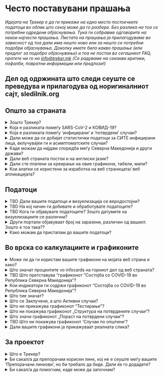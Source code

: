 <h1>Често поставувани прашања</h1>

_Идејата на Трекер е да ги прикаже на едно место постоечките податоци во облик што секој може да го разбере. Без разлика на тоа се потребни одредени објаснувања. Тука ги собравме одговорите на некои најчести прашања. Листата на прашања ја прилагодуваме во зависност од тоа дали има нешто ново или за нешто се потребни подобри објаснувања. Доколку имате било какво прашање (или предлог за подобро објаснување) и тоа не постои во сегашниот FAQ, nратете ни го на info@treker.mk (Се радуваме на секакви критики, пофалби, повратни информации или предлози!)_

## Дел од одржината што следи сеуште се преведува и прилагодува од норигиналниот сајт, sledilnik.org 

## Општо за страната

<details>
  <summary id=why-sledilnik>Зошто Трекер?</summary>

Нашата цел е да помогнеме да го разбереме подобро ширењето на вирусот и да ја подигнеме свеста, одговорноста и ефикасноста на мерките за спречување на вирусот. Повеќе за иницијативата може да најдете во [За проектот](/mk/about) .

</details>

<details>
  <summary id=virus-vs-disease>Koja e разликата помеѓу SARS-CoV-2 и КОВИД-19?</summary>

**SARS-CoV-2** е кратенка од ‘Severe (англ. тежок) Acute (англ. акутен) Respiratory (англ. респираторен/дишен) Syndrome (англ. синдром) - CoronaVirus (англ. коронавирус) 2’ –  и е интернационално прифатен назив за вирусот кој ја предизвикува болеста **COVID-19**. COVID-19 е исто така кратенка, образувана од зборовите COrona (англ. корона), VIrus (англ. вирус), Disease (англ. болест) и годината кога за прв пат се појавила - 2019.


</details>

<details>
  <summary id=confirmed-cases>Која е разликата помеѓу ‘инфицирани’ и ‘потврдени’ случаи?
</summary>
Терминологијата која се користи на Treker е објаснета во делот [Што значи](#chart-terminology). Според дефиницијата на Светската Здравствена Организација, за *потврден случај* на COVID-19 се смета секоја индивидуа кај која нуклеинската киселина на SARS-CoV-2 е детектирана лабораториски во клинички примерок, без оглед на клиничките знаци и симптоми. Некои индивидуи можат да бидат инфицирани со SARS-CoV-2 а да болеста не биде детектирана лабораториски; тие индивидуи не се сметаат за потврдени случаи и не се опфатени во овие графички анализи. Сите термини кои ги користи Трекер се објаснети во овие ЧПП. 

</details>

<details>
  <summary id=all-infected>Дали може да се добијат статистички податоци за СИТЕ инфицирани лица, вклучувајќи ги и асимптоматските случаи? </summary>

Засега, овие податоци се недостапни и не се знае колкав е точниот број инфицирани. Причините за тоа лежат во следењето контакти, протоколите за тестирање, клиничката презентација на болеста и информираноста на граѓаните. Првично, тестовите беа правени по дефинирана индикација која опфаќаше само пациенти со знаци и симптоми на акутна респираторна инфекција кои имаа потреба од клиничко лекување и медицински кадар. Во скорешен период, препораките за тестирање на COVID-19 беа проширени и ги вклучуваат сите оние кои покажуваат знаци на болеста, вклучувајќи ги оние без или со благи симптоми. Експертското мислење е дека голем број индивидуи никогаш не биваат детектирани поради немањето симптоми или имање благи симптоми поради кои не се јавуваат на лекар и не биваат тестирани. Тие не се вклучени во статистичките податоци на Treker и засега е непознато колкав дел од популацијата отпаѓа на овие индивидуи.


</details>

<details>
  <summary id=other-countries>Каде можам да најдам споредба меѓу Северна Македонија и други држави?</summary>

Можете да го најдете [графиконот за споредба](/mk/stats#countries-chart) во долниот дел на контролната табла. Тој ја преставува споредбата помеѓу Северна Македонија и други држави, т.е *бројот на смртни случаи* како последица на COVID-19, *на милион жители*. Групите од држави кои се споредени со Северна Македонија се: 
-   Критични земји (ЕУ)
-   Критични земји на глобално ниво
-   Државите од соседниот регион
-   Нордиските држави
-   Земјите од поранешна Југославија
-   Источно – Азиските земји и Океанија

Графиконот е хронолошки подреден, од 1 Јануари, од првиот смртен случај и од бројот на смртни случаи на милион жители, редоследно. Можете да го смените начинот на хронолошко претставување на споредбите меѓу групи од различни држави, со кликање на соодветното јазиче. 

Сепак, споредувањето на смртност од земја до земја треба да се прави многу внимателно, бидејќи различни земји имаат различни пристапи во протоколите за тестирање, процентот на детекција на случаи и во протоколите за дефинирање на смртен случај од COVID-19. 


</details>

<details>
  <summary id=english-translation>Дали веб страната постои и на англиски јазик?</summary>

Моментално, само [За проектот](/mk/about) и овие ЧПП страници се преведени. Другите се во план. Во секој случај и програмскиот код и текстот се од отворен пристап (англ. open source) и ако ве интересира да помогнете во преводот тоа може да го направите. Сите [податоци](https://github.com/treker-mk) зе означени со ознаки (tag) на аглиски јазик, така да меѓународната употребата на сајтот е исто можна. 
 

</details>

<details>
  <summary id=are-you-paid>Дали сте платени за креирање на овие графикони, табели, мапи?</summary>

Не. Treker претставува непрофитна иницијатива, создадена да ги поддржи тековните случувања и клучните податоци за ширењето на коронавирусот во Северна Македонија. Нашата база на податоци е јавно достапна, бесплатна и некомерцијална, и како таква ќе остане. проверете [Како можам да пристапам и да ја користам вашата база на податоци?](#data-usage)

</details>

<details>
  <summary id=tech-used>Кои алатки се користени за изработка на веб страницата/ веб апликацијата?</summary>

Веб странаta е изработена во JavaScrıpt со користење на Vue.js, визуелизацијата и графиконите се создадени во F# со користење на Highcharts libraries, a проектот е отворен и достапен на  [GitHub – Treker](https://github.com/treker-mk).

</details>

## Податоци

<details>
  <summary id=data-reliability>TBD Дали вашите податоци и визуелизација се веродостојни?</summary>

TBD Data is collected from verified public sources, which are listed in the [Resources tab](/mk/sources). 

Treker засега собира официјални податоци за COVID-19 директно од Министерството за Здравство, Институтот за Јавно Здравје и останатите државни здравствени институции во Северна Македонија. Тимот на Treker не ја гарантира веродостојноста на оригиналните податоци и ги објавува само оние податоци добиени од официјални извори или медиуми. Секако, податоците подлежат на повторна проверка за точност и дали се усогласуваат со дадениот извор. 
</details>

<details>
  <summary id=data-collection>TBD На кој начин ги добивате и обработувате податоците?</summary>

[Базата на податоци](https://docs.google.com/spreadsheets/d/) TBD iе изградена врз основа на податоците од Институтот за Јавно Здравје (по категории). Податоците по региони и возраст се обработувааат со одложување и се поставуваат на страната само кога резултатите од тековните епидемиолошки истражувања се веќе ажурирани. Застапеноста по општини може да се следи на [TBD Kraji (места) табелата](https://docs.google.com/spreadsheets/d/)TBD.

Обработка на податоците добиени од болниците – [TBD Табела Pacienti (Patients)](https://docs.google.com/spreadsheets/d/):

- Би сакале да добиваме дневни извештаи, а ги следиме објавите на сите COVID-19 центри.

- Го следиме бројот на хоспитализации: сите хоспитализирани, бројот на тие кои се на интензивна нега и бројот на пациенти кои се на респиратори. 

- Ги документираме индивидуалните промени во фазите на болеста (тогаш кога е можно да се детектираат)

- Кога информацијата за промената е некомплетна, вредностите се одредуваат со формула.

- Се трудиме сите извори и заклучоци да се документирани и да може да се проверат.  

- Податоците се споредени со оние податоци кои се добиени од пациентите  хоспитализирани на Интензивна нега и се објавени од страна на институциите на Владата на Република Северна Македонија. 
  
  </details>

<details>
  <summary id=data-publish-time>TBD Кога ги објавувате податоците? Зошто датумите на визуелизациите се различни?
</summary>

Повеќето податоци добиени претходниот ден ги обработуваме до 23ч. и 59мин. (тестови, потврдени случаи...). **Нашите податоци најчесто се ажурираат помеѓу ХХХч и ХХХч**
WКога ги објавуваме дневните податоци, тие се достапни на нашите канали за дистрибуција (CSV, REST, веб страниците), а исто така известуваме и на социјалните мрежи ([Facebook](https://www.facebook.com/Covid19TrekerMK) и [Twitter](https://twitter.com/Covid19TrekerMK)).

</details>

<details>
  <summary id=data-differences>Други портали објавуваат број на заразени, различен од вашиот. Зошто е тоа така??</summary>

Treker објавува само потврдени и официјални податоци од Институтот за Јавно Здравје и сите COVID-19 центри ширум Северна Македонија. На тој начин нашите податоци доаѓаат од сигурни извори, а располагаме и со проверени податоци од самиот почеток на епидемијата. Разликите најчесто се појавуаат затоа што различни портали објавуваат податоци во различен период од денот или користат поинаква методологија. Погледни  [Дали вашите податоци и мапи се веродостојни? ](#data-reliability) 

</details>

<!--COMENT TEMPORARRTILY

<details>
  <summary id=data-hospital-in> TBD 6.	Како добивате податоци за хоспитализација на пациентите (болни од КОВИД-19)?</summary>

Болниците не секогаш известуваат за точниот број на прием и отпуст за да можеме да добиеме прецизни податоци. Бројот на новохоспитализирани вообичаено се пресметува од бројот на веќе хоспитализираните и од разликата споредена со претходниот ден, на која и го додаваме бројот на отпуштени и бројот на починати од дадениот ден. Ажурираме податоци за прием и отпуст на пациенти на интензивна нега и за приклучување и исклучување на/од механичка  вентилација, кои се пресметуваат на сличен начин.

</details>

<details>
  <summary id=data-hospital-out>How do you obtain data on hospital discharges?</summary>

The information on the discharged from hospitals is calculated from data daily obtained directly from hospitals, i.e. from a verified source. We mostly get the daily number of discharges for all hospitals, from which we can deduce the number of newly admitted. See also [How do you obtain data on hospital admissions?](#data-hospital-in)

</details>

<details>
  <summary id=data-recovered>Зошто бројот на *излекувани* се заменува со број на *оздравени*?</summary>

Во врска со бројот на излекувани, податоците кои беа презентирани на Treker се засновуваа само на официјални извори (Владини институции на Република Македонија, медиуми). Република Северна Македонија е една од ретките земји во светски рамки каде се тестираат и пациентите со благо изразени симптоми, 14 дена по првиот позитивен тест и се третирани исто како отпуштените пациенти од болница.  


</details>

<details>
  <summary id=data-active-cases>Do you keep an Active Case counter and do you know how many people are currently infected?</summary>

Yes, these indicators have been graphically displayed as **Confirmed Cases (active)** and **Recovered (total)** from the end of April.
 

These visualizations are not data from public sources; both indicators show the calculated value on the basis of official data, so they are indicated by a dashed line for easier distinguishing. 

*Note: In some cases when the government is not reporting such cases within smaller clusters, like municipalities,  ee now consider a patient has recovered in 14 days after their infection was confirmed as per ECDC formulas of calculating recovered cases. 

Value formula:
- Recovered (total) = Confirmed cases (total) 14 days ago – Died (total) by the day of calculation

- Confirmed cases (active) = Confirmed cases (total) - Recovered (total) - Died (total)

</details>

<details>
  <summary id=data-contribute>How can users get actively involved in data gathering? How can I participate?</summary>

You can voluntarily help by collecting and verifying data from the media (as well as from the field), with statistical and other analyzes, etc. Contact us at info@treker.mk if you’d like to participate.

Treker does not collect users’ personal information nor information that individuals would like to share about their condition or hospital status.

</details>

------------ END COMMENT-->


<details>
  <summary id=data-usage>Како можам да пристапам до вашите податоци?</summary>

Нашата база на податоци е јавна и достапна во  [**CSV**, **REST**, и **Google Sheet**](/mk/datasources). Слободно известете нé за намената на податоците кои би ги користеле и додајте го Трекер како извор на податоците. 


Со оглед на тоа што податоците се веќе обележани со англиски, знаци (ознаки) (види [Дали вашата страна е достапна на англиски јазик?](#english-translation)), tнивната интернационална употреба е исто така можна.

</details>

## Во врска со калкулациите и графиконите


<details>
  <summary id=chart-usage>Може ли да ги користам вашите графикони на мојата веб страна и како?</summary>

Секако!Можете да ги вметнете било кој графикон или приказ на вашата страна- наведувајќи го изворот. [Кликнете овде ](/mk/embed) и изберете го графиконот што  би сакале да го додадете. Ве молиме извесетете нé за тоа (info@treker.mk) и ние со задоволство би го додале вашиот сајт во нашата колекција на [препорачани линкови](/mk/links). 

</details>

<details>
  <summary id=chart-infocard-percent>Што значат процентите vo infocards на горниот дел од веб страната?</summary>

Ова е процент на пораст на новопотврдени случаи на одреден датум во споредба со претходниот ден. Ако, на пример претходниот ден на интезивна нега биле 16 пациенти и денес се, на пример 4 повеќе, тоа изнесува 25% повеќе од вчерашната ситуација. 

</details>

<details>
  <summary id=metrics-comparison-chart>TBD Што претставува  “графиконот “Состојба со COVID-19 во Република Северна Македонија”?
</summary>

[Графиконот](/mk/stats#metrics-comparison-chart) ја прикажува дневната и целосна динамика на ширењето на вирусот од првиот ден до денес. Индикаторите (види [Кои индикатори ги содржи графиконот “Состојба со COVID-19 во Република Северна Македонија”?](#chart-metrics-included)) ни помагаат да разбереме дали ширењето на вирусот е под контрола. Може да ги следиме дневните стапки на раст на новозаразени и да провериме дали некоја од мерките функционира;  информациите за бројот на хоспитализирани и односот на истите со тие на интензивна нега ни кажува колку од пациентите се сериозно болни, во исто време овие податоци покажуваат колку е оптоварен нашиот здравствен систем. 

Знаменцата и вертикалните линии ни ги прикажуваат периодите (фазите) и случките на временската оска. Тие помагаат да разбереме подобро дали и како некои од тие случки влијаеле на развојот на епидемијата (динамиката да претставените податоци). 

</details>

<details>
  <summary id=chart-metrics-included>Кои индикатори ги содржи графиконот “Состојба со COVID-19 во Република Северна Македонија”?</summary>

[Графиконот](/mk/stats#metrics-comparison-chart) содржи:
  
* **Тестови (дневно)** = број на тестови на дневна основа за SARS-CoV-2 вирусот што ја предизвикува COVID-19. Во првите фази на епидемијата овој индикатор влијае на детекцијата на вирусната раширеност во популацијата. 

* **Тестови (вкупно)** = вкупен број на сите тестови изведени до тој ден. Овој број треба да се земе со резерва, бидејќи некои луѓе се тестираат неколку пати (пр. оздравените, здравствените работници, ...)

* **Позитивни случаи (дневно)** = број на потврдени случаи на дневна основа. Овој показател не ја отсликува актуелната динамика на новозаразените луѓе во целата популацијата, бидејќи добар дел од тестовите се усмерени на одредени популации, дефинирани по протокол.

* **Позитивни случаи (вкупно)** = вкупен број на потврдени случаи до тој ден. 

* **Потврдени случаи (активни)** = вкупно потврдени случаи до тој ден

* **Оздравени (вкупно)** = вкупно оздравени случаи до тој ден. (#data-recovered)

* **Хоспитализирани (активни)** = сегашен број индивидуи во болница (вклучувајќи ги и оние на интензивна нега).

* **Хоспитализирани (вкупно)** = вкупен број хоспитализирани до тој ден.
<!--COMMENT OUT
* **ICU (active)** = Current number of people in ICUs (intensive care units).

* **On ventilator (active)** = Current number of persons in need of a ventilator.

* **Discharged from a hospital (daily)** = Number of discharged from hospital on that day.

* **Discharged from hospital (total)** = Sum of all discharged from a hospital up to this day.
----COMMENT OUT END-->
* **Починати (дневно)** = број на починати индивидуи со/од COVID-19 на дневна основа.

* **Починати (вкупно)** = вкупен број починати со/од COVID-19 до тој ден.

</details>

<details>
  <summary id=chart-terminology>Што тие значат?
</summary>

Трекер користи терминологија што е конзистентна со директивите на Светската Здравствена Организација (СЗО, англ. World Health Organisation) и Европскиот Центар за Контрола и Превенција на Болести (ЕЦКБ, англ. European Center for Disease Prevention and Control). Ги употребуваме следните ознаки при прикажувањето:

* **Потврдени случаи** = број на индивидуи кои биле позитивни на тестот за нуклеинска киселина на SARS-CoV-2 вирусот. Бројот на потврдени случаи зависи од бројот на тестови. Експертското мислење е дека бројот на потврдени случаи е значително помал од вистинскиот број на заразени луѓе.

* **Хоспитализирани** = број на индивидуи со потешка клиничка слика и/или ризик за компликации од COVID-19, кај кои е потребен прием и лекување во болница. 

* **На оддел за интензивна нега (англ. ICU)** = број на пациенти со потешка клиничка слика и поголем ризик од смрт од COVID-19, кај кои е потребна интензивна нега. Овие пациенти се подмножество на категоријата **Хоспитализирани** 

* **На респиратор/вентилација** = број на пациенти со најтешка клиничка слика која изискува интензивна нега со механичка вентилација (дишење со помош на пумпа). Овие пациенти имаат критични потешкотии во дишењето и/или не можат да дишат самостојно иако добиваат  кислородна подршка. Тие се подмножество на пациентите што се на **Интензивна нега** и **Хоспитализирани**

* **Оздравени** = број на индивидуи кои биле потврдени случаи на COVID-19 кај кои доколу имале симптоми целосно се повлекле и повторените тестови на нуклеински киселини на SARS-CoV-2 биле негативни. (#data-recovered)
  
</details>

<details>
  <summary id=cases-chart>Што се Заклучени, а што Активни случаи?</summary>

Сите потврдени случаи се прикажани во [графиконот на потврдени случаи](/mk/stats#cases-chart). За да подобро ја следиме епидемијата, од голема важност да се знае колку луѓе се сѐ уште потенцијално заразни за останатите во популацијата. За тоа е користена следнава терминологија:

**Заклучени случаи** се сите потврдени случаи кои имале дефиниран исход од болеста, т.е. сите индивидуи кои се дефинириани како оздравени или починати. Овие пациенти се сметаат како незаразни бидејќи не можат да го шират вирусот понатаму.

**Активни случаи** се сите потврдени случаи што сѐ уште немале исход од болеста, т.е. сѐ уште не оздравеле или починале. Овие индивидуи се сѐ уште потенцијално заразни. Погледајте уште [Кои индикатори ги содржи графиконот “Состојба со COVID-19 во Република Северна Македонија”?](#chart-metrics-included)

Кога епидемијата е во пад (смирување), бројот на активни случаи е во пад а бројот на заклучени случаи е во пораст.

</details>

<!--COMMENTING SOME FAQ FOR THE FIRST VERSION
<details>
  <summary id=chart-phases>What do the different phases (phases 1-N) in the graph mean?</summary>

The vertical lines divide the stages, delimited by the dates, when the authorities changed the way information about the spread of the infection was collected (the test method was changed, self-isolation interventions were introduced, bans on gathering and movement of persons, and mandatory basic protection were required).

The phases are shown because the change in testing methodology has also changed the importance of certain indicators by which the prevalence of infections can be judged.

* **Phase 1 (TBD, 2020)**: The first cases of infection in Noth Macedonia are recorded. All cases are followed, all contacts are tested.

* **Phase 2 TBD date)**: ...

* **...**: ...

</details>

<details>
  <summary id=patients-chart>TBD What does the “Hospitalizations” graph tell us?</summary>

The [graph](/mk/stats#patients-chart) in the default view *All Hospitals* shows us the whole picture of hospitalizations by date arranged by the condition of patients: columns with a positive value (those above the horizontal axis) show the number admitted to hospital, the number hospitalized, shades of red are used to demark individuals in ICUs, specifically depicting how many of these are in critical condition on the ventilators. Columns with a negative value (those below the horizontal axis) show the number of discharges and deaths that day. You can also select specific hospital and see only hospitalizations there. If you select the *By Hospitals* view below, you can see the number of people in hospital care by day for each of the COVID-19 hospitals.  
The graph can offer a good insight into the workload of hospitals and can be the basis for assessing hospital capacity and planning their possible increase.

</details>

<details>
  <summary id=hcenters-chart>What does the “Healthcare Center Treatment” graph mean?</summary>

The [graph](/mk/stats#hcenters-chart) shows the treatment of suspicions of COVID-19 in healthcare centers (primary health care level). You can show data for whole country or select specific region. Healthcare centers are the first entry point for taking swabs to be tested for the presence of the virus, so an increase in the number of suspicions and referrals to self-isolation may be an early indicator that new outbreaks have occurred.

The graph thus shows the number of all emergency medical visits (also for other diseases) in healthcare centers (see notes below), the number of suspected cases of COVID-19 based on the number of examinations at the COVID-19 entry point, and all suspicions of infections based on telephone conversation with suspected infected patients. Some people may be recorded several times, first by telephone and then during the examination. We also show the total number of referrals to self-isolation.


When reporting the number of tests performed, all tests (including repeated tests) are recorded. The number of positive tests therefore includes all positive tests – the same person can be tested several times and counted as positive several times. The number of tests performed may therefore be greater than the number of positive tests reported by laboratories (there, each person is recorded only once). See also [What does the “Testing” graph tell us?](#test-charts) 

</details>

END OF COMMENTS-->

<details>
  <summary id=tests-chart>Што ни прикажува графиконот “Тестирање”?</summary>

[Графиконот](/mk/stats#tests-chart) ни го покажува бројот на сите редовни тестирања (избрано *Редовно*) со тестовите од истражувањата/скрининзите (со избор на *Истражување* приказ). Колоните во хистограмот ги прикажуваат позитивните и негативните тестови во одреден ден, а кривата го прикажува процентот на позитивни тестови. 


</details>

<details>
  <summary id=infections-chart>Што ни покажува графиконот „Структура на  потврдените случаи“?</summary>

[Графиконот](/mk/stats#infections-chart) ни овозможува да го погледаме уделот во потврдените случаи на група на вработени во ризичните струки.  Бидејќи прецизноста на потврдените инфекции не е најдобра, дневните вредности се покажани како просек од 5 дена. Збирот на вредностите за одреден ден, со два дена пред и два дена по тој ден, се делат со 5. Со тоа полесно се следи трендот на одредените групи. Ако избереме *Вкупно* или *Релативно*, ќе добиеме графикон со хистограми, наместо со криви. Тие хистограми ни го покажуваат односот на различните категории на одреден ден. 

Порастот на заразени здравствени работници не значи дека тие биле одкриени токму тој ден; тие може да биле и позитивни на тестовите и пред тоа, бидејќи здравствените работници се тестираат редовно. 

</details>

<details>
  <summary id=spread-chart>Што значи графиконот „Пораст на потврдени случаи“?</summary>

[Графиконот](/mk/stats#spread-chart) ни прикажува колку нови потврдени случаи на заразени лица има во одреден ден, каде следи дефиницијата на СЗО и [ECDC](https://www.ecdc.europa.eu/en/case-definition-and-european-surveillance-human-infection-novel-coronavirus-2019-ncov) според која потврдени случаи се „лица со лабораториска потврда за зараза со КОВИД-19“. Поради тоа што бројот на потврдени случаи сè уште зависи од тестирањето, податоците на потврдени случаи се проценува дека се многу помали од реалниот број на заразени лица.
  
</details>
<!--COMMENTING SOME FAQ FOR THE FIRST VERSION
<details>
  <summary id=regions-chart>Што ни кажува „Потврдени случаи по региони“?</summary>

[Графиконот ](/mk/stats#regions-chart) ни ја прикажува динамиката на раст на потврдени случаи по избраните региони. Поединечните региони можат лесно да се споредат со избирање на оние што сакате да бидат прикажани на графиконот со притискање на одредени региони под графиконот. Од кривата, можеме брзо да видиме кои региони имаат најмногу и кои најмалку потврдени случаи и како овој број се менувал со тек на време.

</details>

<details>
  <summary id=map-chart>TBD Што ни покажува ‘Карта на општини’?</summary>

[Картата](/mk/stats#map-chart) ни ја покажува епидемиолошката слика на одделни општини, бидејќи овозможува прикажување на *Потврдени случаи* (црвени нијанси) или *Смртни случаи* (сиви нијанси). При покажуваме на потврдени случаи, можеме да видиме кои општини се „најздрави“ (бели) и кои во моментот се „најзаразени“ (црвени нијанси) - дали уште се појавуваат нови случаи или не - и во однос на учеството на населението (Пропорцијата/уделот на населението е стандарден приказ). На левата страна, можеме да го користиме филтерот (7, 14 или 21 денови) за да одредиме во кој временски период гледаме податоци за нови потврдени случаи или смртни случаи. За оние општини каде сè уште се потврдуваат нови случаи, можеме да заклучиме дека епидемијата е сè уште активна. (Се разбира, тоа не мора да значи дека вирусот не е присутен во општините без нови потврдени случаи, но тој е индикатор за „здравјето“ во одредена област.) Повеќе детали се достапни во статијата [Kje so “zdrave” občine? (Where Are the ‘Healthy’ Municipalities?)](https://medium.com/sledilnik/kje-so-zdrave-ob%C4%8Dine-613afc42b023) 

Со притискање на *Апсолутно* во горниот десен агол, можеме да го промениме приказот и да го видиме вкупниот број на новопотврдени случаи или смртни случаи во избрана временска рамка (7, 14 или 21 денови) во општините според тоа како се обоени.

</details>
-------END OF COMMENTS-->

<details>
  <summary id=municipalities-chart>TBD Што ни покажува графиконот ‘Случаи по општини’?</summary>

[Графиконот](/mk/stats#municipalities-chart) прикажува во повеќе детали поединечни општини во колони со број на потврдени случаи по денови, со активни случаи, оздравувања (проценка) и смртни случаи во секоја општина. Под општината можете да ги најдете информациите за времето од последниот потврден случај. Општините се класифицираат според тоа кога е регистриран последниот потврден случај, од каде можеме да заклучиме кои општини во моментот се ‘позаразени’ и кои се „поздрави“ од другите.

Приказот може да се смени со избирање на различни прикази над графиконот: ако изберете *Активен* приказ, општините ќе бидат подредени според тековната проценка на активните случаи; или ако изберете *Сите*, тогаш општините ќе бидат уредени според најголемиот вкупен број на потврдени случаи. Ако ги изберете *Сите региони* од паѓачкото мени, тогаш потврдените случаи ќе бидат прикажани во општините кои припаѓаат на тој регион. Можете исто така лесно да пребарувате општина со внесување на името во прелистувачот *Пронајди општина*.

*Забелешка: проценката на оздравените лица и активните случаи се врши 14 дена по потврдување на заразувањето, доколку и кога болеста има лесна форма. Меѓутоа, ако некое лице е хоспитализирано, ова оздравување ќе трае подолго, но во овој случај лицето не е опасно за околината затоа што е во болница. Поради фактот дека во општинската презентација не ги земаме предвид хоспитализираните, можно е збирот на активни случаи по општина да не одговара на проценката на активните случаи за целата држава. Погледнете исто така, [Дали имате бројач на активни случаи и дали знаете колку луѓе се заразени во моментот?](#data-active-cases)*

</details>
<!--COMMENTINT OUT
<details>
  <summary id=age-groups-chart>TBD Што прикажува графиконот ‘Возрасни групи’?</summary>

[Графиконот](/mk/stats#age-groups-chart) ја прикажана старосната структура на сите потврдени случаи со коронавирус и смртни случаи. Графиконот исто така прикажува поделба според пол. Приказот покажува апсолутни вредности и може да се смени во горниот десен агол на *Релативниот* приказ за подобар увид во тоа како е стапката на смртност од КOVID-19 релативна на општата популација во текот на целото времетраење на епидемијата. Кај Релативен приказ, подолу има опции за различни прикази: со избирање на *Сооднос на потврдени случаи*, ќе се прикаже уделот на потврдени случаи во одредена возрасна група. Со избирање на *Стапка на смртност*, ќе го видиме бројот на смртни случаи по големината на населението. Со избирање на *Смртни случаи* по бр. на потврдени случаи, можеме да разбереме каков бил соодносот на смртни случаи во одредена возрасна група во однос на бројот на потврдени случаи.

Демографијата може да ни помогне да разбереме како се ширела пандемијата и зошто непропорционално влијае на одредени возрасни групи. Според досега познати податоци, КОВИД-19 е поопасен за постарите лица и лица со коморбидитет, а според некои податоци машките се поизложени. Меѓутоа, за да ги разбереме сите фактори, треба да добиеме повеќе податоци: какви коморбидитети биле, социо-економската состојба на пациентите, географската област и сл. 

*Забелешка: За разлика од другите податоци што се објавуваат редовно според различни категории, официјалните извори добиваат демографски податоци со задоцнување (возраст, општина...), така што овие обично се знаат со еднодневно одложување. Ова е исто така причина што на приказот според Возрасни групи може да има некои отстапувања од податоците на други прикази, како што се пониски вредности на бројот на потврдени случаи и смртни случаи.*
 
</details>

<details>
  <summary id=countries-chart>Што прикажува графиконот ‘Споредба по држава’?</summary>

[Графиконот](/mk/stats#countries-chart) прикажува споредба меѓу Северна Македонија и различни групи на земји во однос на бројот на починати како резултата на КОВИД-19 за милион жители. Графиконот е хронолошки уреден. Можете да го промените изгледот на различните хронолошки прикази на различните групи на земји со притискање на соодветните картички подолу. 

</details>
-----------------END OF COMMENT-->
<details>
  <summary id=chart-reality>Дали вашите графикони ја прикажуваат реалната слика?</summary>

Да, колку што е тоа возможно, со оглед на ограничувањата на тековните прикази и на самите податоци: графиконите на оваа страница го прикажуваат само она што може да се заклучи од дадената информација. На пример, вкупниот број на тестови го претставува бројот на извршени тестирања до денес, но не го одразува вкупниот број тестирани лица, бидејќи некои лица, како што се здравствените работници и лица за кои постои сомневање дека се заразени, биле тестирани во повеќе наврати.

Како и да е, бројот на потврдени случаи зависи исклучиво од тестирањето. Бидејќи поголемиот број од заразените лица, кои имаат лесни или немаат никакви симптоми, воопшто не биле тестирани за КОВИД-19, бројот на потврдени случаи е значително помал од вистинскиот број заразени лица.


</details>

## За проектот

<details>
  <summary id=what-is-sledilnik>Што е Трекер?</summary>

[Трекер](/mk/about) е проект со отворени податоци и извори кој собира, анализира и прикажува некои од најкорисните податоци, за да полесно се разбере ширењето на пандемијата на коронавирусот и болеста КОВИД-19, заедно со нејзината динамика и обем. Целта ни е да направиме јасни графички и статистички визуелизации/прикази во врска со тоа што ни го кажуваат тековните податоци и анализи за ширењето на вирусот во Северна Македонија и да се осигуриме дека информациите за големината и сериозноста на проблемот КОВИД-19 во Северна Македонија бидат достапни и разбирливи за сите.

</details>

<details>
  <summary id=add-link>Би сакал/а да препорачам корисен линк, кој не е сеуште меѓу вашите ‘Препорачани линкови’, но би требало да биде. Дали ќе го додадете?</summary>

Контактирајте не на info@treker.mk – ние ќе го разгледаме предложениот линк и ако е веродостоен и корисен, ќе ни биде драго да го вклучиме во нашите препорачани  [линкови](/mk/links).

Ако би сакале да одите чекор напред и да придонесете кон нашата заедничка цел, поднесете Pull-Request (PR) на [GitHub](https://github.com/treker-mk/website/blob/master/src/content/links_mk.md).

</details>

<details>
  <summary id=how-to-help>Би сакал/а да помогнам, каде може да започнам?</summary>

Контактирајте не на info@treker.mk и објаснете накратко кои сте и како може да придонесете кон проектот. Помошта е добредојдена.

</details>
